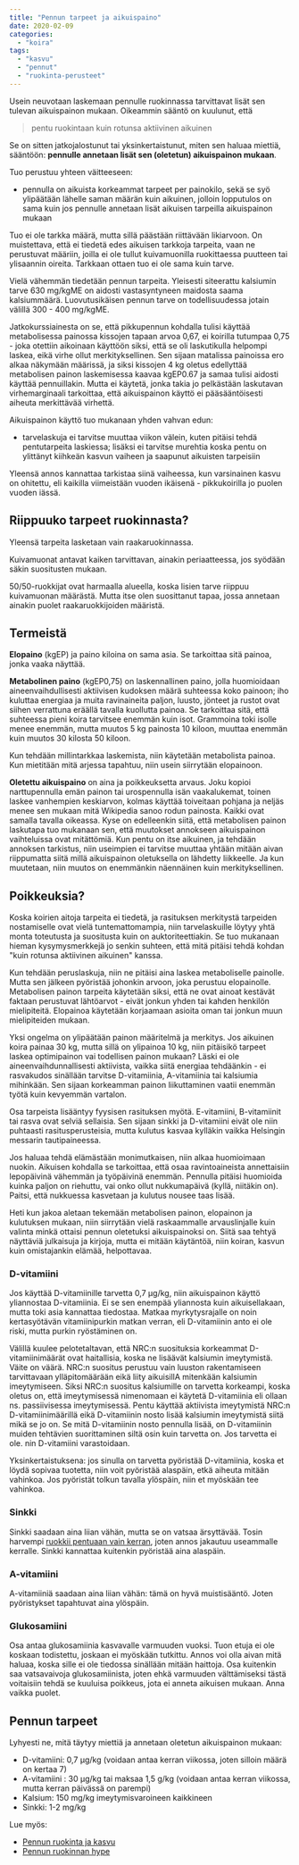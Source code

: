 ```yaml
---
title: "Pennun tarpeet ja aikuispaino"
date: 2020-02-09
categories: 
  - "koira"
tags: 
  - "kasvu"
  - "pennut"
  - "ruokinta-perusteet"
---
```


Usein neuvotaan laskemaan pennulle ruokinnassa tarvittavat lisät sen tulevan aikuispainon mukaan. Oikeammin sääntö on kuulunut, että

> pentu ruokintaan kuin rotunsa aktiivinen aikuinen

<!--more-->

Se on sitten jatkojalostunut tai yksinkertaistunut, miten sen haluaa miettiä, sääntöön: **pennulle annetaan lisät sen (oletetun) aikuispainon mukaan**.

Tuo perustuu yhteen väitteeseen:

- pennulla on aikuista korkeammat tarpeet per painokilo, sekä se syö ylipäätään lähelle saman määrän kuin aikuinen, jolloin lopputulos on sama kuin jos pennulle annetaan lisät aikuisen tarpeilla aikuispainon mukaan

Tuo ei ole tarkka määrä, mutta sillä päästään riittävään likiarvoon. On muistettava, että ei tiedetä edes aikuisen tarkkoja tarpeita, vaan ne perustuvat määriin, joilla ei ole tullut kuivamuonilla ruokittaessa puutteen tai ylisaannin oireita. Tarkkaan ottaen tuo ei ole sama kuin tarve.

Vielä vähemmän tiedetään pennun tarpeita. Yleisesti siteerattu kalsiumin tarve 630 mg/kgME on aidosti vastasyntyneen maidosta saama kalsiummäärä. Luovutusikäisen pennun tarve on todellisuudessa jotain välillä 300 - 400 mg/kgME.

Jatkokurssiainesta on se, että pikkupennun kohdalla tulisi käyttää metabolisessa painossa kissojen tapaan arvoa 0,67, ei koirilla tutumpaa 0,75 - joka otettiin aikoinaan käyttöön siksi, että se oli laskutikulla helpompi laskea, eikä virhe ollut merkityksellinen. Sen sijaan matalissa painoissa ero alkaa näkymään määrissä, ja siksi kissojen 4 kg oletus edellyttää metabolisen painon laskemisessa kaavaa kgEP0.67 ja samaa tulisi aidosti käyttää pennuillakin. Mutta ei käytetä, jonka takia jo pelkästään laskutavan virhemarginaali tarkoittaa, että aikuispainon käyttö ei pääsääntöisesti aiheuta merkittävää virhettä.

Aikuispainon käyttö tuo mukanaan yhden vahvan edun:

- tarvelaskuja ei tarvitse muuttaa viikon välein, kuten pitäisi tehdä pentutarpeita laskiessa; lisäksi ei tarvitse murehtia koska pentu on ylittänyt kiihkeän kasvun vaiheen ja saapunut aikuisten tarpeisiin

Yleensä annos kannattaa tarkistaa siinä vaiheessa, kun varsinainen kasvu on ohitettu, eli kaikilla viimeistään vuoden ikäisenä - pikkukoirilla jo puolen vuoden iässä.

## Riippuuko tarpeet ruokinnasta?

Yleensä tarpeita lasketaan vain raakaruokinnassa.

Kuivamuonat antavat kaiken tarvittavan, ainakin periaatteessa, jos syödään säkin suositusten mukaan.

50/50-ruokkijat ovat harmaalla alueella, koska lisien tarve riippuu kuivamuonan määrästä. Mutta itse olen suosittanut tapaa, jossa annetaan ainakin puolet raakaruokkijoiden määristä.

## Termeistä

**Elopaino** (kgEP) ja paino kiloina on sama asia. Se tarkoittaa sitä painoa, jonka vaaka näyttää.

**Metabolinen paino** (kgEP0,75) on laskennallinen paino, jolla huomioidaan aineenvaihdullisesti aktiivisen kudoksen määrä suhteessa koko painoon; iho kuluttaa energiaa ja muita ravinaineita paljon, luusto, jönteet ja rustot ovat siihen verrattuna eräällä tavalla kuollutta painoa. Se tarkoittaa sitä, että suhteessa pieni koira tarvitsee enemmän kuin isot. Grammoina toki isolle menee enemmän, mutta muutos 5 kg painosta 10 kiloon, muuttaa enemmän kuin muutos 30 kilosta 50 kiloon.

Kun tehdään millintarkkaa laskemista, niin käytetään metabolista painoa. Kun mietitään mitä arjessa tapahtuu, niin usein siirrytään elopainoon.

**Oletettu aikuispaino** on aina ja poikkeuksetta arvaus. Joku kopioi narttupennulla emän painon tai urospennulla isän vaakalukemat, toinen laskee vanhempien keskiarvon, kolmas käyttää toiveitaan pohjana ja neljäs menee sen mukaan mitä Wikipedia sanoo rodun painosta. Kaikki ovat samalla tavalla oikeassa. Kyse on edelleenkin siitä, että metabolisen painon laskutapa tuo mukanaan sen, että muutokset annokseen aikuispainon vaihteluissa ovat mitättömiä. Kun pentu on itse aikuinen, ja tehdään annoksen tarkistus, niin useimpien ei tarvitse muuttaa yhtään mitään aivan riippumatta siitä millä aikuispainon oletuksella on lähdetty liikkeelle. Ja kun muutetaan, niin muutos on enemmänkin näennäinen kuin merkityksellinen.

## Poikkeuksia?

Koska koirien aitoja tarpeita ei tiedetä, ja rasituksen merkitystä tarpeiden nostamiselle ovat vielä tuntemattomampia, niin tarvelaskuille löytyy yhtä monta toteutusta ja suositusta kuin on auktoriteettiakin. Se tuo mukanaan hieman kysymysmerkkejä jo senkin suhteen, että mitä pitäisi tehdä kohdan "kuin rotunsa aktiivinen aikuinen" kanssa.

Kun tehdään peruslaskuja, niin ne pitäisi aina laskea metaboliselle painolle. Mutta sen jälkeen pyöristää johonkin arvoon, joka perustuu elopainolle. Metabolisen painon tarpeita käytetään siksi, että ne ovat ainoat kestävät faktaan perustuvat lähtöarvot - eivät jonkun yhden tai kahden henkilön mielipiteitä. Elopainoa käytetään korjaamaan asioita oman tai jonkun muun mielipiteiden mukaan.

Yksi ongelma on ylipäätään painon määritelmä ja merkitys. Jos aikuinen koira painaa 30 kg, mutta sillä on ylipainoa 10 kg, niin pitäisikö tarpeet laskea optimipainon vai todellisen painon mukaan? Läski ei ole aineenvaihdunnallisesti aktiivista, vaikka siitä energiaa tehdäänkin - ei rasvakudos sinällään tarvitse D-vitamiinia, A-vitamiinia tai kalsiumia mihinkään. Sen sijaan korkeamman painon liikuttaminen vaatii enemmän työtä kuin kevyemmän vartalon.

Osa tarpeista lisääntyy fyysisen rasituksen myötä. E-vitamiini, B-vitamiinit tai rasva ovat selviä sellaisia. Sen sijaan sinkki ja D-vitamiini eivät ole niin puhtaasti rasitusperusteisia, mutta kulutus kasvaa kylläkin vaikka Helsingin messarin tautipaineessa.

Jos haluaa tehdä elämästään monimutkaisen, niin alkaa huomioimaan nuokin. Aikuisen kohdalla se tarkoittaa, että osaa ravintoaineista annettaisiin lepopäivinä vähemmän ja työpäivinä enemmän. Pennulla pitäisi huomioida kuinka paljon on riehuttu, vai onko ollut nukkumapäivä (kyllä, niitäkin on). Paitsi, että nukkuessa kasvetaan ja kulutus nousee taas lisää.

Heti kun jakoa aletaan tekemään metabolisen painon, elopainon ja kulutuksen mukaan, niin siirrytään vielä raskaammalle arvauslinjalle kuin valinta minkä ottaisi pennun oletetuksi aikuispainoksi on. Siitä saa tehtyä näyttäviä julkaisuja ja kirjoja, mutta ei mitään käytäntöä, niin koiran, kasvun kuin omistajankin elämää, helpottavaa.

### D-vitamiini

Jos käyttää D-vitamiinille tarvetta 0,7 µg/kg, niin aikuispainon käyttö yliannostaa D-vitamiinia. Ei se sen enempää yliannosta kuin aikuisellakaan, mutta toki asia kannattaa tiedostaa. Matkaa myrkytysrajalle on noin kertasyötävän vitamiinipurkin matkan verran, eli D-vitamiinin anto ei ole riski, mutta purkin ryöstäminen on.

Välillä kuulee pelotetaltavan, että NRC:n suosituksia korkeammat D-vitamiinimäärät ovat haitallisia, koska ne lisäävät kalsiumin imeytymistä. Väite on väärä. NRC:n suositus perustuu vain luuston rakentamiseen tarvittavaan ylläpitomäärään eikä liity aikuisillA mitenkään kalsiumin imeytymiseen. Siksi NRC:n suositus kalsiumille on tarvetta korkeampi, koska oletus on, että imeytymisessä nimenomaan ei käytetä D-vitamiinia eli ollaan ns. passiivisessa imeytymisessä. Pentu käyttää aktiivista imeytymistä NRC:n D-vitamiinimäärillä eikä D-vitamiinin nosto lisää kalsiumin imeytymistä siitä mikä se jo on. Se mitä D-vitamiinin nosto pennulla lisää, on D-vitamiinin muiden tehtävien suorittaminen siltä osin kuin tarvetta on. Jos tarvetta ei ole. nin D-vitamiini varastoidaan.

Yksinkertaistuksena: jos sinulla on tarvetta pyöristää D-vitamiinia, koska et löydä sopivaa tuotetta, niin voit pyöristää alaspäin, etkä aiheuta mitään vahinkoa. Jos pyöristät tolkun tavalla ylöspäin, niin et myöskään tee vahinkoa.

### Sinkki

Sinkki saadaan aina liian vähän, mutta se on vatsaa ärsyttävää. Tosin harvempi [ruokkii pentuaan vain kerran](https://www.katiska.eu/tieto/koira-elamanvaiheet/koira-pentu-ruoka/ruokintakertojen-maara/), joten annos jakautuu useammalle kerralle. Sinkki kannattaa kuitenkin pyöristää aina alaspäin.

### A-vitamiini

A-vitamiiniä saadaan aina liian vähän: tämä on hyvä muistisääntö. Joten pyöristykset tapahtuvat aina ylöspäin.

### Glukosamiini

Osa antaa glukosamiinia kasvavalle varmuuden vuoksi. Tuon etuja ei ole koskaan todistettu, joskaan ei myöskään tutkittu. Annos voi olla aivan mitä haluaa, koska sille ei ole tiedossa sinällään mitään haittoja. Osa kuitenkin saa vatsavaivoja glukosamiinista, joten ehkä varmuuden välttämiseksi tästä voitaisiin tehdä se kuuluisa poikkeus, jota ei anneta aikuisen mukaan. Anna vaikka puolet.

## Pennun tarpeet

Lyhyesti ne, mitä täytyy miettiä ja annetaan oletetun aikuispainon mukaan:

- D-vitamiini: 0,7 µg/kg (voidaan antaa kerran viikossa, joten silloin määrä on kertaa 7)
- A-vitamiini : 30 µg/kg tai maksaa 1,5 g/kg (voidaan antaa kerran viikossa, mutta kerran päivässä on parempi)
- Kalsium: 150 mg/kg imeytymisvaroineen kaikkineen
- Sinkki: 1-2 mg/kg

Lue myös:

- [Pennun ruokinta ja kasvu](https://www.katiska.eu/tieto/koira-kasvava-pentu/pennun-ruokinta-ja-kasvu-2/)
- [Pennun ruokinnan hype](https://www.katiska.eu/tieto/koira-pentu-ravitsemus/pennun-ruokinnan-hype/)
